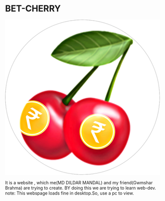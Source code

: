 # BET-CHERRY
<img src="img/bet-ico.png"/>

It is a website , which me(MD DILDAR MANDAL) and my friend(Gwmshar Brahma) are trying to create.
BY doing this we are trying to learn web-dev.
note: 
This webspage loads fine in desktop.So, use a pc to view.
